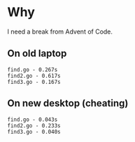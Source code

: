 # Why

I need a break from Advent of Code.

## On old laptop

    find.go - 0.267s
    find2.go - 0.617s
    find3.go - 0.167s

## On new desktop (cheating)

    find.go - 0.043s
    find2.go - 0.233s
    find3.go - 0.040s
